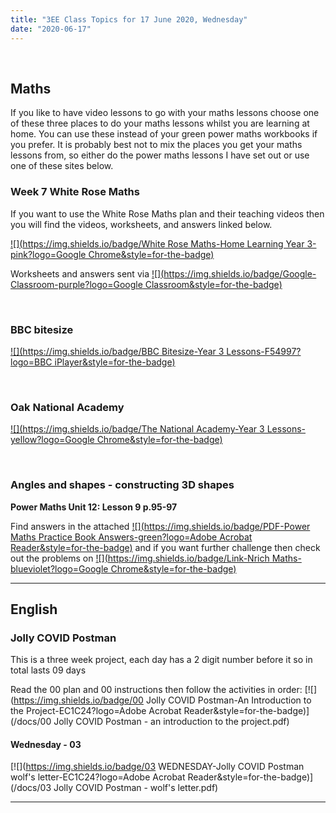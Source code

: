```yaml
---
title: "3EE Class Topics for 17 June 2020, Wednesday"
date: "2020-06-17"
---
```


&nbsp;

## Maths

If you like to have video lessons to go with your maths lessons choose one of these three places to do your maths lessons whilst you are learning at home. You can use these instead of your green power maths workbooks if you prefer. It is probably best not to mix the places you get your maths lessons from, so either do the power maths lessons I have set out or use one of these sites below.

### Week 7 White Rose Maths 

If you want to use the White Rose Maths plan and their teaching videos then you will find the videos, worksheets, and answers linked below.

[![](https://img.shields.io/badge/White Rose Maths-Home Learning Year 3-pink?logo=Google Chrome&style=for-the-badge)](https://whiterosemaths.com/homelearning/year-3/)

Worksheets and answers sent via [![](https://img.shields.io/badge/Google-Classroom-purple?logo=Google Classroom&style=for-the-badge)](https://classroom.google.com)

<br>

### BBC bitesize

[![](https://img.shields.io/badge/BBC Bitesize-Year 3 Lessons-F54997?logo=BBC iPlayer&style=for-the-badge)](https://www.bbc.co.uk/bitesize/tags/zmyxxyc/year-3-lessons/)

<br>

### Oak National Academy 
[![](https://img.shields.io/badge/The National Academy-Year 3 Lessons-yellow?logo=Google Chrome&style=for-the-badge)](https://www.thenational.academy/online-classroom/year-3/#schedule)

<br>

### Angles and shapes - constructing 3D shapes

**Power Maths Unit 12: Lesson 9 p.95-97**

Find answers in the attached [![](https://img.shields.io/badge/PDF-Power Maths Practice Book Answers-green?logo=Adobe Acrobat Reader&style=for-the-badge)](/docs/powermaths/y3/pm_y3_u12_practicebookanswers.pdf) and if you want further challenge then check out the problems on [![](https://img.shields.io/badge/Link-Nrich Maths-blueviolet?logo=Google Chrome&style=for-the-badge)](https://nrich.maths.org)

<hr>

## English

### Jolly COVID Postman

This is a three week project, each day has a 2 digit number before it so in total lasts 09 days

Read the 00 plan and 00 instructions then follow the activities in order:
[![](https://img.shields.io/badge/00 Jolly COVID Postman-An Introduction to the Project-EC1C24?logo=Adobe Acrobat Reader&style=for-the-badge)](/docs/00 Jolly COVID Postman - an introduction to the project.pdf)

#### Wednesday - 03

[![](https://img.shields.io/badge/03 WEDNESDAY-Jolly COVID Postman wolf's letter-EC1C24?logo=Adobe Acrobat Reader&style=for-the-badge)](/docs/03 Jolly COVID Postman - wolf's letter.pdf)

<hr>

<!---
## Español Dow

### La comida

1. Aprende el nombre de distintos alimentos

2. Realiza las actividades

[![](https://img.shields.io/badge/PDF-El desayuno-EC1C24?logo=Adobe Acrobat Reader&style=for-the-badge)](/docs/El desayuno.pdf) [![](https://img.shields.io/badge/PDF-Te gusta-EC1C24?logo=Adobe Acrobat Reader&style=for-the-badge)](/docs/te gusta.pdf) [![](https://img.shields.io/badge/PDF-Le gusta-EC1C24?logo=Adobe Acrobat Reader&style=for-the-badge)](/docs/le gusta.pdf)
--->

<br/>
<br/>

